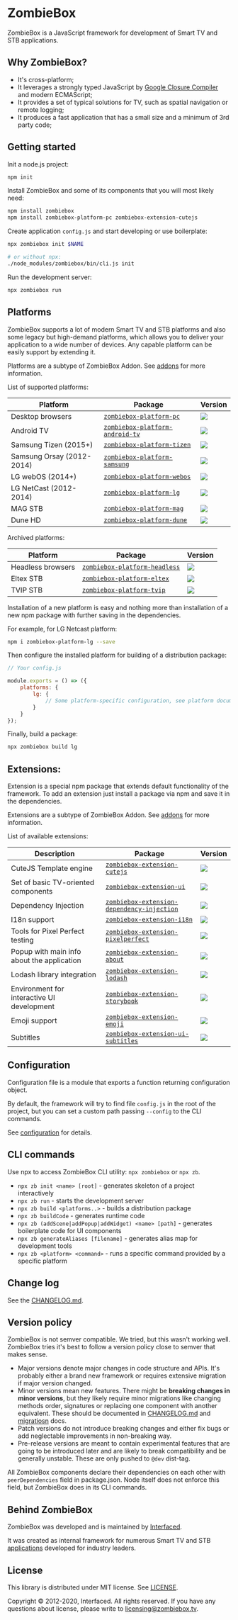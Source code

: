 # ZombieBox

ZombieBox is a JavaScript framework for development of Smart TV and STB applications.

## Why ZombieBox?

* It's cross-platform;
* It leverages a strongly typed JavaScript by [Google Closure Compiler](https://developers.google.com/closure/compiler/) and modern ECMAScript;
* It provides a set of typical solutions for TV, such as spatial navigation or remote logging;
* It produces a fast application that has a small size and a minimum of 3rd party code;

## Getting started

Init a node.js project:

```bash
npm init
```

Install ZombieBox and some of its components that you will most likely need:

```bash
npm install zombiebox
npm install zombiebox-platform-pc zombiebox-extension-cutejs
```

Create application `config.js` and start developing or use boilerplate:

```bash
npx zombiebox init $NAME

# or without npx:
./node_modules/zombiebox/bin/cli.js init
```

Run the development server:

```bash
npx zombiebox run
```

## Platforms

ZombieBox supports a lot of modern Smart TV and STB platforms and also some legacy but high-demand platforms, which allows you to deliver your application to a wide number of devices.
Any capable platform can be easily support by extending it.

Platforms are a subtype of ZombieBox Addon. See [addons](docs/addons.md) for more information.

List of supported platforms:

| Platform | Package | Version |
|----------|---------|---------|
| Desktop browsers          | [`zombiebox-platform-pc`][ab]         | ![](https://img.shields.io/npm/v/zombiebox-platform-pc/latest.svg) |
| Android TV                | [`zombiebox-platform-android-tv`][ac] | ![](https://img.shields.io/npm/v/zombiebox-platform-android-tv/latest.svg) |
| Samsung Tizen (2015+)     | [`zombiebox-platform-tizen`][ad]      | ![](https://img.shields.io/npm/v/zombiebox-platform-tizen/latest.svg) |
| Samsung Orsay (2012-2014) | [`zombiebox-platform-samsung`][ae]    | ![](https://img.shields.io/npm/v/zombiebox-platform-samsung/latest.svg) |
| LG webOS (2014+)          | [`zombiebox-platform-webos`][af]      | ![](https://img.shields.io/npm/v/zombiebox-platform-webos/latest.svg) |
| LG NetCast (2012-2014)    | [`zombiebox-platform-lg`][ag]         | ![](https://img.shields.io/npm/v/zombiebox-platform-lg/latest.svg) |
| MAG STB                   | [`zombiebox-platform-mag`][ah]        | ![](https://img.shields.io/npm/v/zombiebox-platform-mag/latest.svg) |
| Dune HD                   | [`zombiebox-platform-dune`][ai]       | ![](https://img.shields.io/npm/v/zombiebox-platform-dune/latest.svg) |

Archived platforms:

| Platform | Package | Version |
|----------|---------|---------|
| Headless browsers | [`zombiebox-platform-headless`][aj] | ![](https://img.shields.io/npm/v/zombiebox-platform-headless/latest.svg) |
| Eltex STB         | [`zombiebox-platform-eltex`][ak]    | ![](https://img.shields.io/npm/v/zombiebox-platform-eltex/latest.svg) |
| TVIP STB          | [`zombiebox-platform-tvip`][al]     | ![](https://img.shields.io/npm/v/zombiebox-platform-tvip/latest.svg) |

[ab]: https://www.npmjs.com/package/zombiebox-platform-pc
[ac]: https://www.npmjs.com/package/zombiebox-platform-android-tv
[ad]: https://www.npmjs.com/package/zombiebox-platform-tizen
[ae]: https://www.npmjs.com/package/zombiebox-platform-samsung
[af]: https://www.npmjs.com/package/zombiebox-platform-webos
[ag]: https://www.npmjs.com/package/zombiebox-platform-lg
[ah]: https://www.npmjs.com/package/zombiebox-platform-mag
[ai]: https://www.npmjs.com/package/zombiebox-platform-deune
[aj]: https://www.npmjs.com/package/zombiebox-platform-headless
[ak]: https://www.npmjs.com/package/zombiebox-platform-eltex
[al]: https://www.npmjs.com/package/zombiebox-platform-tvip

Installation of a new platform is easy and nothing more than installation of a new npm package with further saving in the dependencies.

For example, for LG Netcast platform:

```bash
npm i zombiebox-platform-lg --save
```

Then configure the installed platform for building of a distribution package:

```javascript
// Your config.js

module.exports = () => ({
	platforms: {
		lg: {
			// Some platform-specific configuration, see platform documentation
		}
	}
});
```

Finally, build a package:

```bash
npx zombiebox build lg
```

## Extensions:

Extension is a special npm package that extends default functionality of the framework.
To add an extension just install a package via npm and save it in the dependencies.

Extensions are a subtype of ZombieBox Addon. See [addons](docs/addons.md) for more information.

List of available extensions:

| Description | Package | Version |
|-------------|---------|---------|
| CuteJS Template engine                     | [`zombiebox-extension-cutejs`][ba]               | ![](https://img.shields.io/npm/v/zombiebox-extension-cutejs/latest.svg) |
| Set of basic TV-oriented components        | [`zombiebox-extension-ui`][bb]                   | ![](https://img.shields.io/npm/v/zombiebox-extension-ui/latest.svg) |
| Dependency Injection                       | [`zombiebox-extension-dependency-injection`][bc] | ![](https://img.shields.io/npm/v/zombiebox-extension-dependency-injection/latest.svg) |
| I18n support                               | [`zombiebox-extension-i18n`][bd]                 | ![](https://img.shields.io/npm/v/zombiebox-extension-i18n/latest.svg) |
| Tools for Pixel Perfect testing            | [`zombiebox-extension-pixelperfect`][be]         | ![](https://img.shields.io/npm/v/zombiebox-extension-pixelperfect/latest.svg)  |
| Popup with main info about the application | [`zombiebox-extension-about`][bf]                | ![](https://img.shields.io/npm/v/zombiebox-extension-about/latest.svg) |
| Lodash library integration                 | [`zombiebox-extension-lodash`][bg]               | ![](https://img.shields.io/npm/v/zombiebox-extension-lodash/latest.svg) |
| Environment for interactive UI development | [`zombiebox-extension-storybook`][bh]            | ![](https://img.shields.io/npm/v/zombiebox-extension-storybook/latest.svg) |
| Emoji support                              | [`zombiebox-extension-emoji`][bi]                | ![](https://img.shields.io/npm/v/zombiebox-extension-emoji/latest.svg) |
| Subtitles                                  | [`zombiebox-extension-ui-subtitles`][bj]         | ![](https://img.shields.io/npm/v/zombiebox-extension-ui-subtitles/latest.svg) |


[ba]: https://www.npmjs.com/package/zombiebox-extension-cutejs
[bb]: https://www.npmjs.com/package/zombiebox-extension-ui
[bc]: https://www.npmjs.com/package/zombiebox-extension-dependency-injection
[bd]: https://www.npmjs.com/package/zombiebox-extension-i18n
[be]: https://www.npmjs.com/package/zombiebox-extension-pixelperfect
[bf]: https://www.npmjs.com/package/zombiebox-extension-about
[bg]: https://www.npmjs.com/package/zombiebox-extension-lodash
[bh]: https://www.npmjs.com/package/zombiebox-extension-storybook
[bi]: https://www.npmjs.com/package/zombiebox-extension-emoji
[bj]: https://www.npmjs.com/package/zombiebox-extension-ui-subtitles

## Configuration

Configuration file is a module that exports a function returning configuration object.

By default, the framework will try to find file `config.js` in the root of the project, but you can set a custom path passing `--config` to the CLI commands.

See [configuration](docs/configuration.md) for details. 

## CLI commands

Use npx to access ZombieBox CLI utility: `npx zombiebox` or `npx zb`.

* `npx zb init <name> [root]` - generates skeleton of a project interactively
* `npx zb run` - starts the development server
* `npx zb build <platforms..>` - builds a distribution package
* `npx zb buildCode` - generates runtime code
* `npx zb (addScene|addPopup|addWidget) <name> [path]` - generates boilerplate code for UI components
* `npx zb generateAliases [filename]` - generates alias map for development tools
* `npx zb <platform> <command>` - runs a specific command provided by a specific platform

## Change log

See the [CHANGELOG.md](CHANGELOG.md).

## Version policy

ZombieBox is not semver compatible. We tried, but this wasn't working well. ZombieBox tries it's best to follow a version policy close to semver that makes sense.

* Major versions denote major changes in code structure and APIs. It's probably either a brand new framework or requires extensive migration if major version changed.
* Minor versions mean new features. There might be **breaking changes in minor versions**, but they likely require minor migrations like changing methods order, signatures or replacing one component with another equivalent. These should be documented in [CHANGELOG.md](CHANGELOG.md) and [migratiosn](./docs/migrations) docs.
* Patch versions do not introduce breaking changes and either fix bugs or add neglectable improvements in non-breaking way.
* Pre-release versions are meant to contain experimental features that are going to be introduced later and are likely to break compatibility and be generally unstable. These are only pushed to `@dev` dist-tag.

All ZombieBox components declare their dependencies on each other with `peerDependencies` field in package.json. Node itself does not enforce this field, but ZombieBox does in its CLI commands.

## Behind ZombieBox

ZombieBox was developed and is maintained by [Interfaced](https://interfaced.tv).

It was created as internal framework for numerous Smart TV and STB [applications](https://interfaced.tv/projects.html) developed for industry leaders. 

## License

This library is distributed under MIT license. See [LICENSE](LICENSE).

Copyright © 2012-2020, Interfaced. All rights reserved.
If you have any questions about license, please write to [licensing@zombiebox.tv](mailto:licensing@zombiebox.tv).
